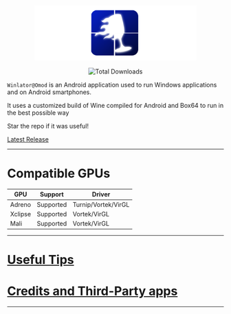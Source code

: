 <p align="center">
	<img src="omod.png" width="376" height="128" alt="logo" />  
</p>

<p align="center">
  <img src="https://img.shields.io/github/downloads/antonocca/winlator-lite/total" alt="Total Downloads" width="150">
	
`Winlator@Omod` is an Android application used to run Windows applications and on Android smartphones.

It uses a customized build of Wine compiled for Android and Box64 to run in the best possible way

Star the repo if it was useful!

[Latest Release](https://github.com/antonocca/winlator-lite/releases/latest)

----

# Compatible GPUs

| GPU        | Support               | Driver                      |
|------------|-----------------------|-----------------------------|
| Adreno     | Supported             | Turnip/Vortek/VirGL          |
| Xclipse    | Supported             | Vortek/VirGL                 |
| Mali       | Supported             | Vortek/VirGL                 |

----

# [Useful Tips](https://github.com/antonocca/winlator-lite/blob/master/tips.md)

# [Credits and Third-Party apps](https://github.com/antonocca/winlator-lite/blob/master/credits.md)

----


